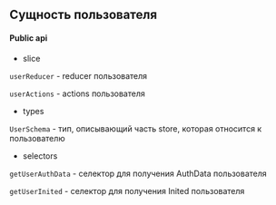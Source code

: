 ## Сущность пользователя

#### Public api

- slice

`userReducer` - reducer пользователя

`userActions` - actions пользователя

- types

`UserSchema` - тип, описывающий часть store, которая относится к пользователю

- selectors

`getUserAuthData` - селектор для получения AuthData пользователя

`getUserInited` - селектор для получения Inited пользователя
